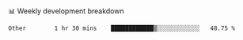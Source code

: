 📊 Weekly development breakdown
<!--START_SECTION:waka-->

```text
Other        1 hr 30 mins    ████████████▒░░░░░░░░░░░░   48.75 %
```

<!--END_SECTION:waka-->
